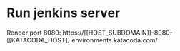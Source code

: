 
# Run jenkins server

Render port 8080: https://[[HOST_SUBDOMAIN]]-8080-[[KATACODA_HOST]].environments.katacoda.com/

